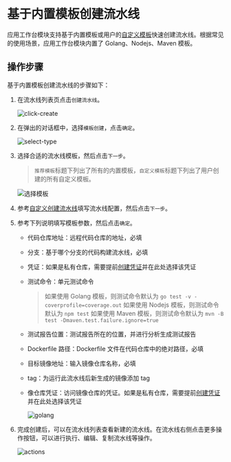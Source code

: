 # 基于内置模板创建流水线

应用工作台模块支持基于内置模板或用户的[自定义模板](../template/custom-template.md)快速创建流水线。根据常见的使用场景，应用工作台模块内置了 Golang、Nodejs、Maven 模板。

## 操作步骤

基于内置模板创建流水线的步骤如下：

1. 在流水线列表页点击`创建流水线`。

    ![click-create](https://docs.daocloud.io/daocloud-docs-images/docs/amamba/images/createpipelinbutton.png)

2. 在弹出的对话框中，选择`模板创建`，点击`确定`。

    ![select-type](https://docs.daocloud.io/daocloud-docs-images/docs/amamba/images/template01.png)

3. 选择合适的流水线模板，然后点击`下一步`。

    > `推荐模板`标题下列出了所有的内置模板，`自定义模板`标题下列出了用户创建的所有自定义模板。

    ![选择模板](https://docs.daocloud.io/daocloud-docs-images/docs/amamba/images/template02.png)

4. 参考[自定义创建流水线](custom.md)填写流水线配置，然后点击`下一步`。

5. 参考下列说明填写模板参数，然后点击`确定`。

    - 代码仓库地址：远程代码仓库的地址，必填
    - 分支：基于哪个分支的代码构建流水线，必填
    - 凭证：如果是私有仓库，需要提前[创建凭证](../credential.md)并在此处选择该凭证
    - 测试命令：单元测试命令

        > 如果使用 Golang 模板，则测试命令默认为 `go test -v -coverprofile=coverage.out`
        > 如果使用 Nodejs 模板，则测试命令默认为 `npm test`
        > 如果使用 Maven 模板，则测试命令默认为 `mvn -B test -Dmaven.test.failure.ignore=true`

    - 测试报告位置：测试报告所在的位置，并进行分析生成测试报告
    - Dockerfile 路径：Dockerfile 文件在代码仓库中的绝对路径，必填
    - 目标镜像地址：输入镜像仓库名称，必填
    - tag：为运行此流水线后新生成的镜像添加 tag
    - 像仓库凭证：访问镜像仓库的凭证。如果是私有仓库，需要提前[创建凭证](../credential.md)并在此处选择该凭证

        ![golang](https://docs.daocloud.io/daocloud-docs-images/docs/amamba/images/golang.png)

6. 完成创建后，可以在流水线列表查看新建的流水线。在流水线右侧点击更多操作按钮，可以进行执行、编辑、复制流水线等操作。

    ![actions](https://docs.daocloud.io/daocloud-docs-images/docs/amamba/images/template03.png)
